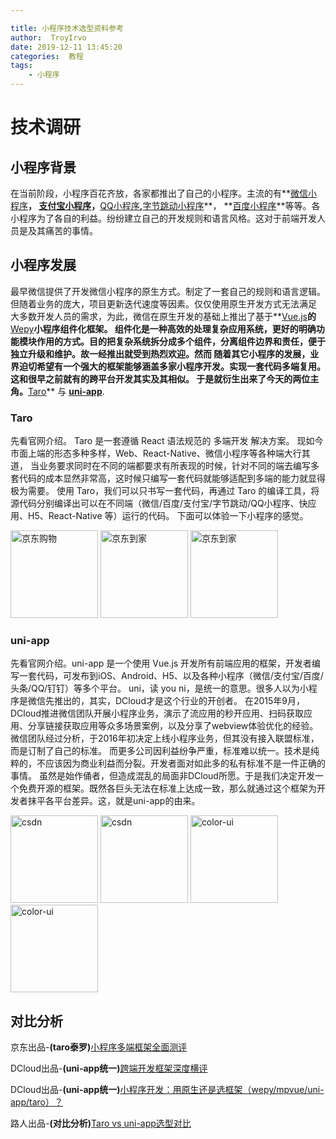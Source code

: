```yaml
---

title: 小程序技术选型资料参考
author:  TroyIrvo
date: 2019-12-11 13:45:20
categories:  教程
tags:  
	- 小程序
---
```

# 技术调研 #

## 小程序背景 ##

在当前阶段，小程序百花齐放，各家都推出了自己的小程序。主流的有**[微信小程序](https://mp.weixin.qq.com/cgi-bin/wx)**，
**[支付宝小程序](https://mini.open.alipay.com/channel/miniIndex.htm)**，**[QQ小程序](https://q.qq.com/)**,**[字节跳动小程序](https://developer.toutiao.com/)**，
**[百度小程序](https://smartprogram.baidu.com/developer/index.html)**等等。各小程序为了各自的利益。纷纷建立自己的开发规则和语言风格。这对于前端开发人员是及其痛苦的事情。


## 小程序发展 ##

最早微信提供了开发微信小程序的原生方式。制定了一套自己的规则和语言逻辑。但随着业务的庞大，项目更新迭代速度等因素。仅仅使用原生开发方式无法满足
大多数开发人员的需求，为此，微信在原生开发的基础上推出了基于**[Vue.js](https://cn.vuejs.org/)**的**[Wepy](https://wepyjs.github.io/wepy-docs/)**小程序组件化框架。
组件化是一种高效的处理复杂应用系统，更好的明确功能模块作用的方式。目的把复杂系统拆分成多个组件，分离组件边界和责任，便于独立升级和维护。故一经推出就受到热烈欢迎。然而
随着其它小程序的发展，业界迫切希望有一个强大的框架能够涵盖多家小程序开发。实现一套代码多端复用。这和很早之前就有的跨平台开发其实及其相似。
于是就衍生出来了今天的两位主角。**[Taro](https://taro.aotu.io/)** 与 **[uni-app](https://uniapp.dcloud.io/README)**.


### Taro ###
先看官网介绍。
Taro 是一套遵循 React 语法规范的 多端开发 解决方案。
现如今市面上端的形态多种多样，Web、React-Native、微信小程序等各种端大行其道，
当业务要求同时在不同的端都要求有所表现的时候，针对不同的端去编写多套代码的成本显然非常高，这时候只编写一套代码就能够适配到多端的能力就显得极为需要。
使用 Taro，我们可以只书写一套代码，再通过 Taro 的编译工具，将源代码分别编译出可以在不同端（微信/百度/支付宝/字节跳动/QQ小程序、快应用、H5、React-Native 等）运行的代码。
下面可以体验一下小程序的感觉。

<img title="京东购物" src="http://img13.360buyimg.com/uba/jfs/t1/15928/6/12705/268303/5c9a3f55E1aa605df/662afeee167b3d3b.jpg" width="140" height="140">
<img title="京东到家" src="http://storage.360buyimg.com/taro-resource/cases/daojia.png" width="140" height="140">
<img title="京东到家" src="https://img14.360buyimg.com/uba/jfs/t1/15658/34/15000/57355/5cac3381Ebb1763b1/5ebe50275f9c09d3.jpg" width="140" height="140">

### uni-app ###

先看官网介绍。uni-app 是一个使用 Vue.js 开发所有前端应用的框架，开发者编写一套代码，可发布到iOS、Android、H5、以及各种小程序（微信/支付宝/百度/头条/QQ/钉钉）等多个平台。
uni，读 you ni，是统一的意思。很多人以为小程序是微信先推出的，其实，DCloud才是这个行业的开创者。
在2015年9月，DCloud推进微信团队开展小程序业务，演示了流应用的秒开应用、扫码获取应用、分享链接获取应用等众多场景案例，以及分享了webview体验优化的经验。
微信团队经过分析，于2016年初决定上线小程序业务，但其没有接入联盟标准，而是订制了自己的标准。
而更多公司因利益纷争严重，标准难以统一。技术是纯粹的，不应该因为商业利益而分裂。开发者面对如此多的私有标准不是一件正确的事情。
虽然是始作俑者，但造成混乱的局面非DCloud所愿。于是我们决定开发一个免费开源的框架。既然各巨头无法在标准上达成一致，那么就通过这个框架为开发者抹平各平台差异。这，就是uni-app的由来。

<img title="csdn" src="https://img-cdn-qiniu.dcloud.net.cn/doc/csdn/csdn.png" width="140" height="140">
<img title="csdn" src="https://img.cdn.aliyun.dcloud.net.cn/guide/uniapp/oschina_weixin.jpg" width="140" height="140">
<img title="color-ui" src="https://img-cdn-qiniu.dcloud.net.cn/uniapp/doc/img/color-ui-weapp.jpg"  width="140" height="140">
<img title="color-ui" src="https://img-cdn-qiniu.dcloud.net.cn/uniapp/doc/img/color-ui-H5.jpg" width="140" height="140">

## 对比分析 ##

京东出品-**(taro泰罗)**[小程序多端框架全面测评](https://juejin.im/post/5c90eb366fb9a070d4199cc9)

DCloud出品-**(uni-app统一)**[跨端开发框架深度横评](https://juejin.im/post/5ca1736af265da30ae314248)

DCloud出品-**(uni-app统一)**[小程序开发：用原生还是选框架（wepy/mpvue/uni-app/taro）？](https://juejin.im/post/5cfdcf056fb9a07ecd3d5068)

路人出品-**(对比分析)**[Taro vs uni-app选型对比](https://zhuanlan.zhihu.com/p/55903320)